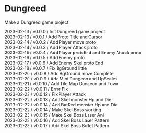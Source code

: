 # Dungreed
Make a Dungreed game project

2023-02-13 / v0.0.0 / Init Dungreed game project    
2023-02-13 / v0.0.1 / Add Proto Title and Cursor    
2023-02-14 / v0.0.2 / Add Player move proto    
2023-02-14 / v0.0.3 / Add Player Attack proto    
2023-02-15 / v0.0.4 / Add Player protoEnd and Enemy Attack proto    
2023-02-16 / v0.0.5 / Add Enemy proto    
2023-02-17 / v0.0.6 / Add Enemy Skel proto End    
2023-02-18 / v0.0.7 / Fix BgGround little    
2023-02-20 / v0.0.8 / Add BgGround move Complete    
2023-02-20 / v0.0.9 / Add Mini Dungeon and UpScales    
2023-02-21 / v0.0.10 / Add Tile Map Dungeon and Town    
2023-02-22 / v0.0.11 / Error Fix    
2023-02-22 / v0.0.12 / Fix Player Attack   
2023-02-22 / v0.0.13 / Add Skel monster Hp and Die    
2023-02-22 / v0.0.14 / Add BatRed monster Hp and Die    
2023-02-22 / v0.0.14 / Make Skel Boss working    
2023-02-23 / v0.0.15 / Make Skel Boss Laser Ani    
2023-02-23 / v0.0.16 / Add Skel Boss Laser Pattern    
2023-02-23 / v0.0.17 / Add Skel Boss Bullet Pattern    
